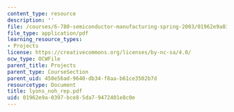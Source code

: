 ```yaml
---
content_type: resource
description: ''
file: /courses/6-780-semiconductor-manufacturing-spring-2003/01962e9a0397bce85da79472401e8c0e_lyons_noh_rep.pdf
file_type: application/pdf
learning_resource_types:
- Projects
license: https://creativecommons.org/licenses/by-nc-sa/4.0/
ocw_type: OCWFile
parent_title: Projects
parent_type: CourseSection
parent_uid: 450e56ad-9640-db34-f8aa-b61ce3502b7d
resourcetype: Document
title: lyons_noh_rep.pdf
uid: 01962e9a-0397-bce8-5da7-9472401e8c0e
---
```

